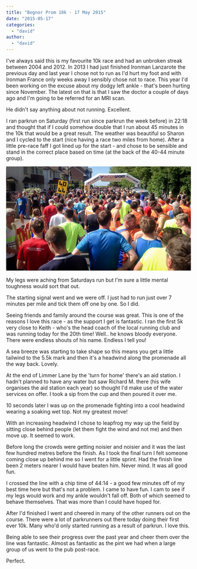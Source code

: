 ```yaml
---
title: "Bognor Prom 10k - 17 May 2015"
date: "2015-05-17"
categories: 
  - "david"
author: 
  - "david"
---
```


I've always said this is my favourite 10k race and had an unbroken streak between 2004 and 2012. In 2013 I had just finished Ironman Lanzarote the previous day and last year I chose not to run as I'd hurt my foot and with Ironman France only weeks away I sensibly chose not to race. This year I'd been working on the excuse about my dodgy left ankle - that's been hurting since November. The latest on that is that I saw the doctor a couple of days ago and I'm going to be referred for an MRI scan.

He didn't say anything about not running. Excellent.

I ran parkrun on Saturday (first run since parkrun the week before) in 22:18 and thought that if I could somehow double that I run about 45 minutes in the 10k that would be a great result. The weather was beautiful so Sharon and I cycled to the start (nice having a race two miles from home). After a little pre-race faff I got lined up for the start - and chose to be sensible and stand in the correct place based on time (at the back of the 40-44 minute group).

![20150517-6651](/images/2015/20150517-6651.jpg)

My legs were aching from Saturdays run but I'm sure a little mental toughness would sort that out.

The starting signal went and we were off. I just had to run just over 7 minutes per mile and tick them off one by one. So I did.

Seeing friends and family around the course was great. This is one of the reasons I love this race - as the support I get is fantastic. I ran the first 5k very close to Keith - who's the head coach of the local running club and was running today for the 20th time! Well.. he knows bloody everyone. There were endless shouts of his name. Endless I tell you!

A sea breeze was starting to take shape so this means you get a little tailwind to the 5.5k mark and then it's a headwind along the promenade all the way back. Lovely.

At the end of Limmer Lane by the 'turn for home' there's an aid station. I hadn't planned to have any water but saw Richard M. there (his wife organises the aid station each year) so thought I'd make use of the water services on offer. I took a sip from the cup and then poured it over me.

10 seconds later I was up on the promenade fighting into a cool headwind wearing a soaking wet top. Not my greatest move!

With an increasing headwind I chose to leapfrog my way up the field by sitting close behind people (let them fight the wind and not me) and then move up. It seemed to work.

Before long the crowds were getting noisier and noisier and it was the last few hundred metres before the finish. As I took the final turn I felt someone coming close up behind me so I went for a little sprint. Had the finish line been 2 meters nearer I would have beaten him. Never mind. It was all good fun.

I crossed the line with a chip time of 44:14 - a good few minutes off of my best time here but that's not a problem. I came to have fun. I cam to see if my legs would work and my ankle wouldn't fall off. Both of which seemed to behave themselves. That was more than I could have hoped for.

After I'd finished I went and cheered in many of the other runners out on the course. There were a lot of parkrunners out there today doing their first ever 10k. Many who'd only started running as a result of parkrun. I love this.

Being able to see their progress over the past year and cheer them over the line was fantastic. Almost as fantastic as the pint we had when a large group of us went to the pub post-race.

Perfect.
